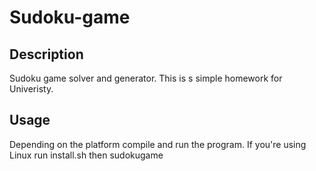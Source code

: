# Sudoku-game

## Description
Sudoku game solver and generator.
This is s simple homework for Univeristy.
## Usage
Depending on the platform compile and run the program.
If you're using Linux run install.sh then sudokugame
